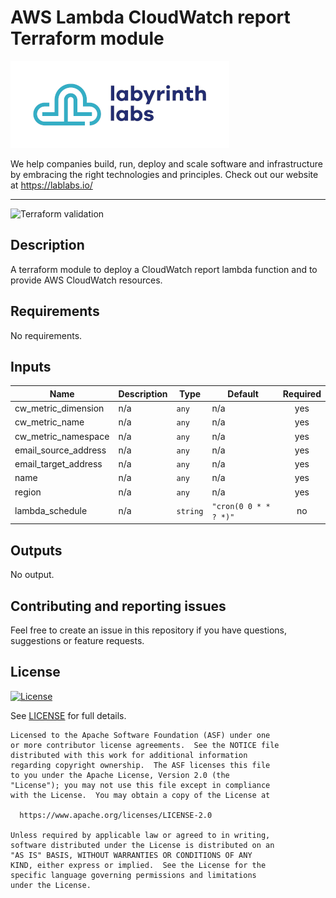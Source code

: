 # AWS Lambda CloudWatch report Terraform module

[![Labyrinth Labs logo](ll-logo.png)](https://www.lablabs.io)

We help companies build, run, deploy and scale software and infrastructure by embracing the right technologies and principles. Check out our website at https://lablabs.io/

---

![Terraform validation](https://github.com/lablabs/terraform-aws-lambda-cloudwatch-report/workflows/Terraform%20validation/badge.svg?branch=master)

## Description

A terraform module to deploy a CloudWatch report lambda function and to provide AWS CloudWatch resources.

<!-- BEGINNING OF PRE-COMMIT-TERRAFORM DOCS HOOK -->
## Requirements

No requirements.

## Inputs

| Name | Description | Type | Default | Required |
|------|-------------|------|---------|:--------:|
| cw\_metric\_dimension | n/a | `any` | n/a | yes |
| cw\_metric\_name | n/a | `any` | n/a | yes |
| cw\_metric\_namespace | n/a | `any` | n/a | yes |
| email\_source\_address | n/a | `any` | n/a | yes |
| email\_target\_address | n/a | `any` | n/a | yes |
| name | n/a | `any` | n/a | yes |
| region | n/a | `any` | n/a | yes |
| lambda\_schedule | n/a | `string` | `"cron(0 0 * * ? *)"` | no |

## Outputs

No output.

<!-- END OF PRE-COMMIT-TERRAFORM DOCS HOOK -->

## Contributing and reporting issues

Feel free to create an issue in this repository if you have questions, suggestions or feature requests.

## License

[![License](https://img.shields.io/badge/License-Apache%202.0-blue.svg)](https://opensource.org/licenses/Apache-2.0)

See [LICENSE](LICENSE) for full details.

    Licensed to the Apache Software Foundation (ASF) under one
    or more contributor license agreements.  See the NOTICE file
    distributed with this work for additional information
    regarding copyright ownership.  The ASF licenses this file
    to you under the Apache License, Version 2.0 (the
    "License"); you may not use this file except in compliance
    with the License.  You may obtain a copy of the License at

      https://www.apache.org/licenses/LICENSE-2.0

    Unless required by applicable law or agreed to in writing,
    software distributed under the License is distributed on an
    "AS IS" BASIS, WITHOUT WARRANTIES OR CONDITIONS OF ANY
    KIND, either express or implied.  See the License for the
    specific language governing permissions and limitations
    under the License.
